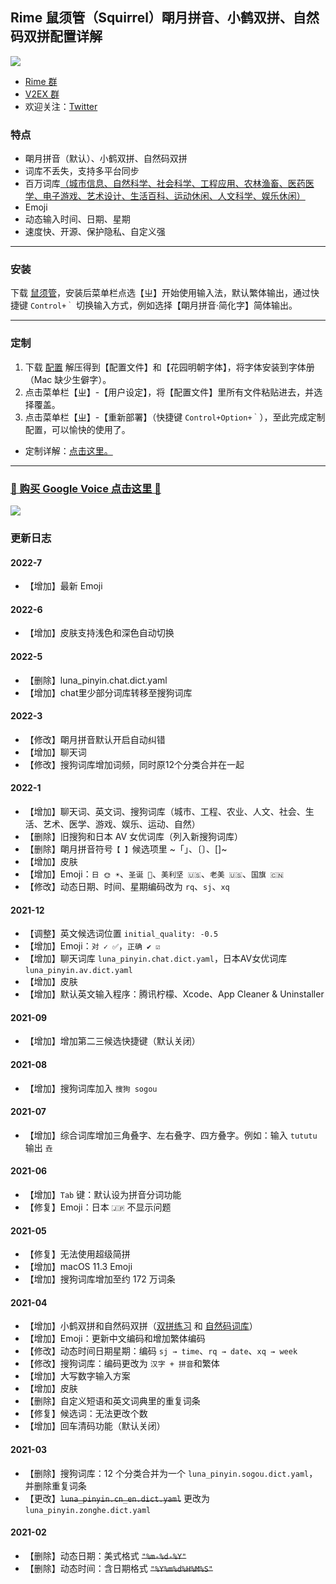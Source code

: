 ## Rime 鼠须管（Squirrel）朙月拼音、小鹤双拼、自然码双拼配置详解

![](https://i.imgur.com/mMM6Tft.png)


- [Rime 群](https://t.me/rimeim)
- [V2EX 群](https://t.me/V2EXPro)
- 欢迎关注：[Twitter](https://twitter.com/muzhilau)

### 特点

* 朙月拼音（默认）、小鹤双拼、自然码双拼
* 词库不丢失，支持多平台同步
* 百万词库[（城市信息、自然科学、社会科学、工程应用、农林渔畜、医药医学、电子游戏、艺术设计、生活百科、运动休闲、人文科学、娱乐休闲）](https://pinyin.sogou.com/dict/cate/index/167)
* Emoji
* 动态输入时间、日期、星期
* 速度快、开源、保护隐私、自定义强

---
### 安装

下载 [鼠须管](https://github.com/rime/squirrel/releases/download/0.15.2/Squirrel-0.15.2.zip)，安装后菜单栏点选【ㄓ】开始使用输入法，默认繁体输出，通过快捷键 `Control+｀` 切换输入方式，例如选择【朙月拼音·简化字】简体输出。

---
### 定制

1. 下载 [配置](https://github.com/ssnhd/rime/archive/refs/heads/master.zip) 解压得到【配置文件】和【花园明朝字体】，将字体安装到字体册（Mac 缺少生僻字）。
2. 点击菜单栏【ㄓ】-【用户设定】，将【配置文件】里所有文件粘贴进去，并选择覆盖。
3. 点击菜单栏【ㄓ】-【重新部署】（快捷键 `Control+Option+｀`），至此完成定制配置，可以愉快的使用了。
- 定制详解：[点击这里。](https://ssnhd.com/2022/01/06/rime/)

---
### [👏 购买 Google Voice 点击这里 👏](https://ssnhd.com/2022/01/27/voice/)
[![](https://i.imgur.com/RELjhoN.png)](https://ssnhd.com/2022/01/27/voice/)

### 更新日志

#### 2022-7
- 【增加】最新 Emoji

#### 2022-6
- 【增加】皮肤支持浅色和深色自动切换

#### 2022-5
- 【删除】luna_pinyin.chat.dict.yaml
- 【增加】chat里少部分词库转移至搜狗词库


#### 2022-3
- 【修改】朙月拼音默认开启自动纠错
- 【增加】聊天词
- 【修改】搜狗词库增加词频，同时原12个分类合并在一起

#### 2022-1
* 【增加】聊天词、英文词、搜狗词库（城市、工程、农业、人文、社会、生活、艺术、医学、游戏、娱乐、运动、自然）
* 【删除】旧搜狗和日本 AV 女优词库（列入新搜狗词库）
* 【删除】朙月拼音符号`【 】`候选项里 ~「」、〔〕、[]~
* 【增加】皮肤
* 【增加】Emoji：`日 🌞 ☀️`、`圣诞 🎄`、`美利坚 🇺🇸`、`老美 🇺🇸`、`国旗 🇨🇳`
* 【修改】动态日期、时间、星期编码改为 `rq`、`sj`、`xq`

#### 2021-12
* 【调整】英文候选词位置 `initial_quality: -0.5`
* 【增加】Emoji：`对 ✓ ✅`，`正确 ✔️ ☑️`
* 【增加】聊天词库 `luna_pinyin.chat.dict.yaml`，日本AV女优词库 `luna_pinyin.av.dict.yaml`
* 【增加】皮肤
* 【增加】默认英文输入程序：腾讯柠檬、Xcode、App Cleaner & Uninstaller

#### 2021-09
* 【增加】增加第二三候选快捷键（默认关闭）

#### 2021-08
- 【增加】搜狗词库加入 `搜狗 sogou`

#### 2021-07
- 【增加】综合词库增加三角叠字、左右叠字、四方叠字。例如：输入 `tututu` 输出 `垚`

#### 2021-06
- 【增加】`Tab` 键：默认设为拼音分词功能
- 【修复】Emoji：日本 `🇯🇵` 不显示问题

#### 2021-05
- 【修复】无法使用超级简拼
- 【增加】macOS 11.3 Emoji
- 【增加】搜狗词库增加至约 172 万词条

#### 2021-04

- 【增加】小鹤双拼和自然码双拼（[双拼练习](https://api.ihint.me/shuang/) 和 [自然码词库](https://github.com/SleepyBag/rime-zrm)）
- 【增加】Emoji：更新中文编码和增加繁体编码
- 【修改】动态时间日期星期：编码 `sj → time`、`rq → date`、`xq → week`
- 【修改】搜狗词库：编码更改为 `汉字 + 拼音`和繁体
- 【增加】大写数字输入方案
- 【增加】皮肤
- 【删除】自定义短语和英文词典里的重复词条
- 【修复】候选词：无法更改个数
- 【增加】回车清码功能（默认关闭）

#### 2021-03

- 【删除】搜狗词库：12 个分类合并为一个 `luna_pinyin.sogou.dict.yaml`，并删除重复词条
- 【更改】~~`luna_pinyin.cn_en.dict.yaml`~~ 更改为 `luna_pinyin.zonghe.dict.yaml`

#### 2021-02

- 【删除】动态日期：美式格式 ~~`"%m-%d-%Y"`~~
- 【删除】动态时间：含日期格式 ~~`"%Y%m%d%H%M%S"`~~

